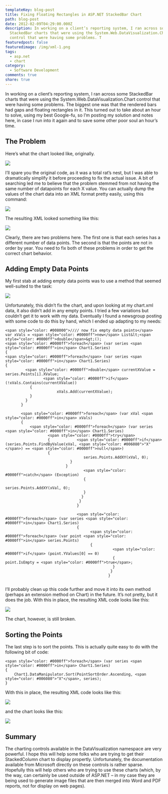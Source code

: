 ```yaml
---
templateKey: blog-post
title: Fixing Floating Rectangles in ASP.NET StackedBar Chart
path: blog-post
date: 2012-02-09T04:29:00.000Z
description: In working on a client’s reporting system, I ran across some
  StackedBar charts that were using the System.Web.DataVisualization.Chart
  control that were having some problems. T
featuredpost: false
featuredimage: /img/xml-1.png
tags:
  - asp.net
  - chart
category:
  - Software Development
comments: true
share: true
---
```

In working on a client’s reporting system, I ran across some StackedBar charts that were using the System.Web.DataVisualization.Chart control that were having some problems. The biggest one was that the rendered bars had gaps and floating rectangles in it. This turned out to take about an hour to solve, using my best Google-fu, so I’m posting my solution and notes here, in case I run into it again and to save some other poor soul an hour’s time.

## The Problem

Here’s what the chart looked like, originally.

![](/img/stacked-chart.png)

I’ll spare you the original code, as it was a total rat’s nest, but I was able to dramatically simplify it before proceeding to fix the actual issue. A bit of searching led me to believe that the problem stemmed from not having the same number of datapoints for each X value. You can actually dump the values of the chart data into an XML format pretty easily, using this command:

![](/img/chart-1.png)

The resulting XML looked something like this:

![](/img/xml-1.png)

Clearly, there are two problems here. The first one is that each series has a different number of data points. The second is that the points are not in order by year. You need to fix both of these problems in order to get the correct chart behavior.

## Adding Empty Data Points

My first stab at adding empty data points was to use a method that seemed well-suited to the task:

![](/img/internaltype.png)

Unfortunately, this didn’t fix the chart, and upon looking at my chart.xml data, it also didn’t add in any empty points. I tried a few variations but couldn’t get it to work with my data. Eventually I found a newsgroup posting with some code to do this by hand, which I ended up adapting to my needs:

```
<span style="color: #008000">//// now fix empty data points</span>
var xVals = <span style="color: #0000ff">new</span> List&lt;<span style="color: #0000ff">double</span>&gt;();
<span style="color: #0000ff">foreach</span> (var series <span style="color: #0000ff">in</span> Chart1.Series)
{
<span style="color: #0000ff">foreach</span> (var series <span style="color: #0000ff">in</span> Chart1.Series)
{
         <span style="color: #0000ff">double</span> currentXValue = series.Points[i].XValue;
                 <span style="color: #0000ff">if</span> (!xVals.Contains(currentXValue))
           {
                       xVals.Add(currentXValue);
           }
         }
       }
       
       <span style="color: #0000ff">foreach</span> (var xVal <span style="color: #0000ff">in</span> xVals)
       {
           <span style="color: #0000ff">foreach</span> (var series <span style="color: #0000ff">in</span> Chart1.Series)
                   <span style="color: #0000ff">try</span>
                   {            <span style="color: #0000ff">if</span> (series.Points.FindByValue(xVal, <span style="color: #006080">"X"</span>) == <span style="color: #0000ff">null</span>)
                   {
                                   series.Points.AddXY(xVal, 0);
                             }
                           }
                                   <span style="color: #0000ff">catch</span> (Exception)
                                   {
                                               series.Points.AddXY(xVal, 0);
                                   }
                                  }
                                 }
                                }
                                
                                <span style="color: #0000ff">foreach</span> (var series <span style="color: #0000ff">in</span> Chart1.Series)
                                {
                                      <span style="color: #0000ff">foreach</span> (var point <span style="color: #0000ff">in</span> series.Points)
                                      {
                                                <span style="color: #0000ff">if</span> (point.YValues[0] == 0)
                                                {            point.IsEmpty = <span style="color: #0000ff">true</span>;
                                                }
                                               }
                                              } 
                             
```

I’ll probably clean up this code further and move it into its own method (perhaps an extension method on Chart) in the future. It’s not pretty, but it does the job. With this in place, the resulting XML code looks like this:

![](/img/datapoint.png)

The chart, however, is still broken.

## Sorting the Points

The last step is to sort the points. This is actually quite easy to do with the following bit of code:

```
<span style="color: #0000ff">foreach</span> (var series <span style="color: #0000ff">in</span> Chart1.Series)
{
    Chart1.DataManipulator.Sort(PointSortOrder.Ascending, <span style="color: #006080">"X"</span>, series);
}
```

<!--StartFragment-->

With this in place, the resulting XML code looks like this:

<!--EndFragment-->

![](/img/xml-1.png)

and the chart looks like this:

![](/img/stacked-chart-2.png)

## Summary

The charting controls available in the DataVisualization namespace are very powerful. I hope this will help some folks who are trying to get their StackedColumn chart to display propertly. Unfortunately, the documentation available from Microsoft directly on these controls is rather sparse. Hopefully this will help others who are trying to use these charts (which, by the way, can certainly be used outside of ASP.NET – in my case they are being used to generate image files that are then merged into Word and PDF reports, not for display on web pages).